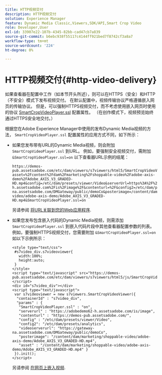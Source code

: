 ```yaml
---
title: HTTP视频交付
description: HTTP视频交付
solution: Experience Manager
feature: Dynamic Media Classic,Viewers,SDK/API,Smart Crop Video
role: Developer,User
exl-id: 33907e22-107b-4345-82bb-cad47cb7a839
source-git-commit: b6ebc938f55117c4144ff921bed7f8742cf3a8a7
workflow-type: tm+mt
source-wordcount: '224'
ht-degree: 0%

---
```


# HTTP视频交付{#http-video-delivery}

<!-- >[!NOTE]
>
>Secure Video Delivery only applies to AEM 6.2 with the installation of [Feature Pack-13480](https://www.adobeaemcloud.com/content/marketplace/marketplaceProxy.html?packagePath=/content/companies/public/adobe/packages/cq620/featurepack/cq-6.2.0-featurepack-13480) and to AEM 6.1 with installation of [Feature Pack NPR-15011](https://www.adobeaemcloud.com/content/marketplace/marketplaceProxy.html?packagePath=/content/companies/public/adobe/packages/cq610/featurepack/cq-6.1.0-featurepack-15011). -->

如果查看器在配置中工作（如本节开头所述），则可以在HTTPS（安全）和HTTP（不安全）模式下发布视频交付。 在默认配置中，视频传输协议严格遵循嵌入网页的传输协议。 但是，可以强制HTTPS视频交付，而不考虑使用嵌入网页时使用的协议 [SmartCropVideoPlayer.ssl](../../c-html5-s7-aem-asset-viewers/c-html5-mixedmedia-viewer-about/r-html5-mixedmedia-viewer-config-attrib/r-html5-mixedmedia-viewer-config-attrib-videoplayer-ssl.md#reference-df0a29aa8a584cebaaa1c7bb6fab362e) 配置属性。 （在创作模式下，视频预览始终通过HTTPS安全地交付。）

根据您在Adobe Experience Manager中使用的发布Dynamic Media视频的方法， `SmartCropVideoPlayer.ssl` 配置属性的应用方式不同，如下所示：

* 如果您发布带有URL的Dynamic Media视频，则会附加 `SmartCropVideoPlayer.ssl` 到URL。 例如，要强制安全视频交付，需附加 `&SmartCropVideoPlayer.ssl=on` 以下查看器URL示例的结尾：

   ```
   https://demos-pub.assetsadobe.com/etc/dam/viewers/s7viewers/html5/SmartCropVideoViewer.html?asset=%2Fcontent%2Fdam%2Fmarketing%2Fshoppable-video%2Fadobe-axis-demo%2FAdobe_AXIS_V3_GRADED-HD.mp4&config=/etc/dam/presets/viewer/Video&serverUrl=https%3A%2F%2Fadobedemo62-h.assetsadobe.com%2Fis%2Fimage%2F&contenturl=%2F&config2=/etc/dam/presets/analytics&videoserverurl=https://gateway-na.assetsadobe.com/DMGateway/public/demoCo&posterimage=/content/dam/marketing/shoppable-video/adobe-axis-demo/Adobe_AXIS_V3_GRADED-HD.mp4&SmartCropVideoPlayer.ssl=on
   ```

   另请参阅 [将URL关联到您的Web应用程序](https://experienceleague.adobe.com/docs/experience-manager-65/assets/dynamic/linking-urls-to-yourwebapplication.html?lang=en#dynamic).

* 如果您发布包含嵌入代码的Dynamic Media视频，则需添加 `SmartCropVideoPlayer.ssl` 到嵌入代码片段中其他查看器配置参数的列表。 例如，要强制HTTPS视频交付，您需要附加 `&SmartCropVideoPlayer.ssl=on` 如以下示例所示：

   ```
   <style type="text/css"> 
    #s7video_div.s7videoviewer{ 
      width:100%;  
      height:auto; 
    } 
   </style> 
   <script type="text/javascript" src="https://demos-pub.assetsadobe.com/etc/dam/viewers/s7viewers/html5/js/SmartCropVideoViewer.js"></script> 
   <div id="s7video_div"></div> 
   <script type="text/javascript"> 
    var s7videoviewer = new s7viewers.SmartCropVideoViewer({ 
     "containerId" : "s7video_div", 
     "params" : {  
      "SmartCropVideoPlayer.ssl" : "on", 
      "serverurl" : "https://adobedemo62-h.assetsadobe.com/is/image", 
      "contenturl" : "https://demos-pub.assetsadobe.com/",  
      "config" : "/etc/dam/presets/viewer/Video", 
      "config2": "/etc/dam/presets/analytics", 
      "videoserverurl": "https://gateway-na.assetsadobe.com/DMGateway/public/demoCo", 
      "posterimage": "/content/dam/marketing/shoppable-video/adobe-axis-demo/Adobe_AXIS_V3_GRADED-HD.mp4", 
      "asset" : "/content/dam/marketing/shoppable-video/adobe-axis-demo/Adobe_AXIS_V3_GRADED-HD.mp4" } 
    }).init(); 
   </script>
   ```

   另请参阅 [在网页上嵌入视频](https://experienceleague.adobe.com/docs/experience-manager-65/assets/dynamic/linking-urls-to-yourwebapplication.html#dynamic).
